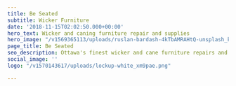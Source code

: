 ```yaml
---
title: Be Seated
subtitle: Wicker Furniture
date: '2018-11-15T02:02:50.000+00:00'
hero_text: Wicker and caning furniture repair and supplies
hero_image: "/v1569365113/uploads/ruslan-bardash-4kTbAMRAHtQ-unsplash_ky974j.jpg"
page_title: Be Seated
seo_description: Ottawa's finest wicker and cane furniture repairs and supplies.
social_image: ''
logo: "/v1570143617/uploads/lockup-white_xm9pae.png"

---
```

